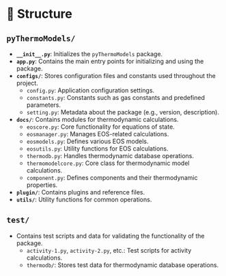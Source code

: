 # 📂 Structure

## `pyThermoModels/`

- **`__init__.py`**: Initializes the `pyThermoModels` package.
- **`app.py`**: Contains the main entry points for initializing and using the package.
- **`configs/`**: Stores configuration files and constants used throughout the project.
  - `config.py`: Application configuration settings.
  - `constants.py`: Constants such as gas constants and predefined parameters.
  - `setting.py`: Metadata about the package (e.g., version, description).
- **`docs/`**: Contains modules for thermodynamic calculations.
  - `eoscore.py`: Core functionality for equations of state.
  - `eosmanager.py`: Manages EOS-related calculations.
  - `eosmodels.py`: Defines various EOS models.
  - `eosutils.py`: Utility functions for EOS calculations.
  - `thermodb.py`: Handles thermodynamic database operations.
  - `thermomodelcore.py`: Core class for thermodynamic model calculations.
  - `component.py`: Defines components and their thermodynamic properties.
- **`plugin/`**: Contains plugins and reference files.
- **`utils/`**: Utility functions for common operations.

## `test/`

- Contains test scripts and data for validating the functionality of the package.
  - `activity-1.py`, `activity-2.py`, etc.: Test scripts for activity calculations.
  - `thermodb/`: Stores test data for thermodynamic database operations.
